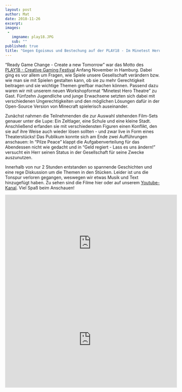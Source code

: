 ```yaml
---
layout: post
author: Mat
date: 2018-11-26
excerpt:
images:
 -
   imgname: play18.JPG
   sub: ""
published: true
title: "Gegen Egoismus und Bestechung auf der PLAY18 - Im Minetest Hero Theatre Ungerechtigkeiten besiegen!" 
---
```


“Ready Game Change - Create a new Tomorrow” war das Motto des [PLAY18 - Creative Gaming Festival](https://play18.playfestival.de/) Anfang November in Hamburg. Dabei ging es vor allem um Fragen, wie Spiele unsere Gesellschaft verändern bzw. wie man sie mit Spielen gestalten kann, ob sie zu mehr Gerechtigkeit beitragen und sie wichtige Themen greifbar machen können. Passend dazu waren wir mit unserem neuen Workshopformat “Minetest Hero Theatre” zu Gast. Fünfzehn Jugendliche und junge Erwachsene setzten sich dabei mit verschiedenen Ungerechtigkeiten und den möglichen Lösungen dafür in der Open-Source Version von Minecraft spielerisch auseinander. 

Zunächst nahmen die Teilnehmenden die zur Auswahl stehenden Film-Sets genauer unter die Lupe: Ein Zeltlager, eine Schule und eine kleine Stadt. Anschließend erfanden sie mit verschiedensten Figuren einen Konflikt, den sie auf ihre Weise auch wieder lösen sollten - und zwar live in Form eines Theaterstücks! Das Publikum konnte sich am Ende zwei Aufführungen anschauen: In “Pilze Peace” klappt die Aufgabenverteilung für das Abendessen nicht wie gedacht und in “Geld regiert - Lass es uns ändern!” versucht ein Herr seinen Status in der Gesellschaft für seine Zwecke auszunutzen.

Innerhalb von nur 2 Stunden entstanden so spannende Geschichten und eine rege Diskussion um die Themen in den Stücken. Leider ist uns die Tonspur verloren gegangen, weswegen wir etwas Musik und Text hinzugefügt haben. Zu sehen sind die Filme hier oder auf unserem [Youtube-Kanal](https://www.youtube.com/playlist?list=PL9h-RCl9wnxr-3TX3egPDEX90Lx5hUe-x). Viel Spaß beim Anschauen!

<iframe width="560" height="315" src="https://www.youtube-nocookie.com/embed/33ggFF678AQ" frameborder="0" allow="accelerometer; autoplay; encrypted-media; gyroscope; picture-in-picture" allowfullscreen></iframe>

<iframe width="560" height="315" src="https://www.youtube-nocookie.com/embed/d3VBL5fdzm8" frameborder="0" allow="accelerometer; autoplay; encrypted-media; gyroscope; picture-in-picture" allowfullscreen></iframe>

